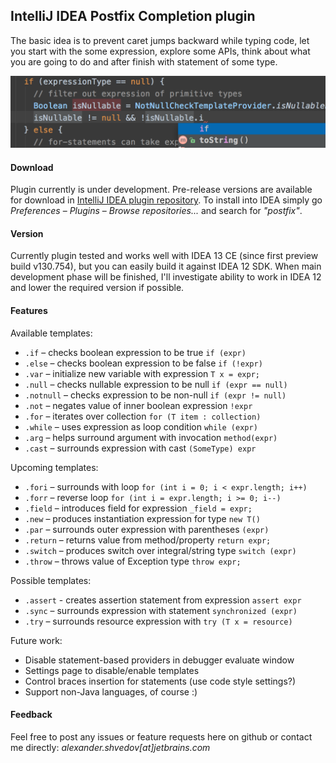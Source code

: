 IntelliJ IDEA Postfix Completion plugin
---------------------------------------

The basic idea is to prevent caret jumps backward while typing code,
let you start with the some expression, explore some APIs, think about
what you are going to do and after finish with statement of some type.

![options](/content/example.png)

#### Download

Plugin currently is under development.
Pre-release versions are available for download in [IntelliJ IDEA plugin repository](http://plugins.jetbrains.com/plugin/7342).
To install into IDEA simply go *Preferences* – *Plugins* – *Browse repositories...* and search for *"postfix"*.

#### Version

Currently plugin tested and works well with IDEA 13 CE (since first preview build v130.754),
but you can easily build it against IDEA 12 SDK. When main development phase will be finished,
I'll investigate ability to work in IDEA 12 and lower the required version if possible.

#### Features

Available templates:

* `.if` – checks boolean expression to be true `if (expr)`
* `.else` – checks boolean expression to be false `if (!expr)`
* `.var` – initialize new variable with expression `T x = expr;`
* `.null` – checks nullable expression to be null `if (expr == null)`
* `.notnull` – checks expression to be non-null `if (expr != null)`
* `.not` – negates value of inner boolean expression `!expr`
* `.for` – iterates over collection `for (T item : collection)`
* `.while` – uses expression as loop condition `while (expr)`
* `.arg` – helps surround argument with invocation `method(expr)`
* `.cast` – surrounds expression with cast `(SomeType) expr`

Upcoming templates:

* `.fori` – surrounds with loop `for (int i = 0; i < expr.length; i++)`
* `.forr` – reverse loop `for (int i = expr.length; i >= 0; i--)`
* `.field` – introduces field for expression `_field = expr;`
* `.new` – produces instantiation expression for type `new T()`
* `.par` – surrounds outer expression with parentheses `(expr)`
* `.return` – returns value from method/property `return expr;`
* `.switch` – produces switch over integral/string type `switch (expr)`
* `.throw` – throws value of Exception type `throw expr;`

Possible templates:

* `.assert` - creates assertion statement from expression `assert expr`
* `.sync` – surrounds expression with statement `synchronized (expr)`
* `.try` – surrounds resource expression with `try (T x = resource)`

Future work:

* Disable statement-based providers in debugger evaluate window
* Settings page to disable/enable templates
* Control braces insertion for statements (use code style settings?)
* Support non-Java languages, of course :)

#### Feedback

Feel free to post any issues or feature requests here on github or
contact me directly: *alexander.shvedov[at]jetbrains.com*